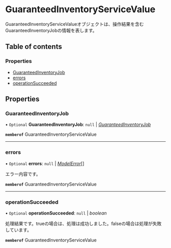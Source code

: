 # GuaranteedInventoryServiceValue


<div lang=\"ja\">GuaranteedInventoryServiceValueオブジェクトは、操作結果を含むGuaranteedInventoryJobの情報を表します。</div> 

## Table of contents

### Properties

- [GuaranteedInventoryJob](guaranteedinventoryservicevalue.md#guaranteedinventoryjob)
- [errors](guaranteedinventoryservicevalue.md#errors)
- [operationSucceeded](guaranteedinventoryservicevalue.md#operationsucceeded)

## Properties

### GuaranteedInventoryJob

• `Optional` **GuaranteedInventoryJob**: ``null`` \| [*GuaranteedInventoryJob*](guaranteedinventoryjob.md)

**`memberof`** GuaranteedInventoryServiceValue

___

### errors

• `Optional` **errors**: ``null`` \| [*ModelError*](modelerror.md)[]

<div lang=\"ja\">エラー内容です。</div> 

**`memberof`** GuaranteedInventoryServiceValue

___

### operationSucceeded

• `Optional` **operationSucceeded**: ``null`` \| *boolean*

<div lang=\"ja\">処理結果です。trueの場合は、処理は成功しました。falseの場合は処理が失敗しています。</div> 

**`memberof`** GuaranteedInventoryServiceValue
